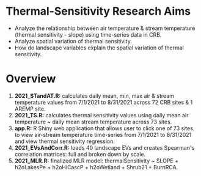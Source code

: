 # Thermal-Sensitivity Research Aims
* Analyze the relationship between air temperature & stream temperature (thermal sensitivity - slope) using time-series data in CRB. <br>
* Analyze spatial variation of thermal sensitivity. <br>
* How do landscape variables explain the spatial variation of thermal sensitivity. <br>
# Overview
1) **2021_STandAT.R:** calculates daily mean, min, max air & stream temperature values from 7/1/2021 to 8/31/2021 across 72 CRB sites & 1 AREMP site.
2) **2021_TS.R:** calculates thermal sensitivity values using daily mean air temperature ~ daily mean stream temperature across 73 sites.
3) **app.R:** R Shiny web application that allows user to click one of 73 sites to view air-stream temperature time-series from 7/1/2021 to 8/31/2021 and view thermal sensitivity regression.
4) **2021_EVsAndCorr.R:** loads 40 landscape EVs and creates Spearman's correlation matrices: full and broken down by scale.
5) **2021_MLR.R:** finalized MLR model: thermalSensitivity ~ SLOPE + h2oLakesPe + h2oHiCascP + h2oWetland + Shrub21 + BurnRCA. 
